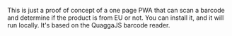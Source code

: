 This is just a proof of concept of a one page PWA that can scan a barcode and determine if the product is from EU or not.
You can install it, and it will run locally. It's based on the QuaggaJS barcode reader.
